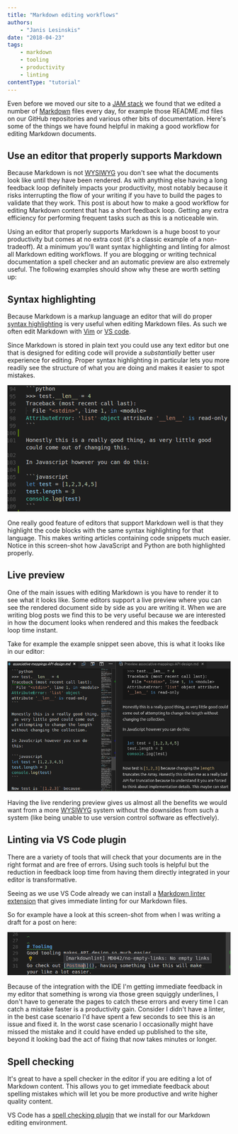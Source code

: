 ```yaml
---
title: "Markdown editing workflows"
authors:
    - "Janis Lesinskis"
date: "2018-04-23"
tags:
    - markdown
    - tooling
    - productivity
    - linting
contentType: "tutorial"
---
```


Even before we moved our site to a [JAM stack](https://jamstack.org/) we found that we edited a number of [Markdown](https://en.wikipedia.org/wiki/Markdown) files every day, for example those README.md files on our GitHub repositories and various other bits of documentation.
Here's some of the things we have found helpful in making a good workflow for editing Markdown documents.

## Use an editor that properly supports Markdown

Because Markdown is not [WYSIWYG](https://en.wikipedia.org/wiki/WYSIWYG) you don't see what the documents look like until they have been rendered.
As with anything else having a long feedback loop definitely impacts your productivity, most notably because it risks interrupting the flow of your writing if you have to build the pages to validate that they work.
This post is about how to make a good workflow for editing Markdown content that has a short feedback loop.
Getting any extra efficiency for performing frequent tasks such as this is a noticeable win.

Using an editor that properly supports Markdown is a huge boost to your productivity but comes at no extra cost (it's a classic example of a non-tradeoff).
At a minimum you'll want syntax highlighting and linting for almost all Markdown editing workflows.
If you are blogging or writing technical documentation a spell checker and an automatic preview are also extremely useful.
The following examples should show why these are worth setting up:

## Syntax highlighting

Because Markdown is a markup language an editor that will do proper [syntax highlighting](https://en.wikipedia.org/wiki/Syntax_highlighting) is very useful when editing Markdown files. As such we often edit Markdown with [Vim](https://www.vim.org/) or [VS code](https://code.visualstudio.com/).

Since Markdown is stored in plain text you could use any text editor but one that is designed for editing code will provide a _substantially_ better user experience for editing. Proper syntax highlighting in particular lets you more readily see the structure of what you are doing and makes it easier to spot mistakes.

![example of syntax highlighting of code snippets when editing markdown](markdownSyntaxHighlighting.png "Syntax highlighting of embedded code snippets")

One really good feature of editors that support Markdown well is that they highlight the code blocks with the same syntax highlighting for that language. This makes writing articles containing code snippets much easier. Notice in this screen-shot how JavaScript and Python are both highlighted properly.

## Live preview

One of the main issues with editing Markdown is you have to render it to see what it looks like.
Some editors support a live preview where you can see the rendered document side by side as you are writing it.
When we are writing blog posts we find this to be very useful because we are interested in how the document looks when rendered and this makes the feedback loop time instant.

Take for example the example snippet seen above, this is what it looks like in our editor:

![example of live rendering preview when editing Markdown](markdownLivePreview.png "example of live rendering preview of Markdown.")

Having the live rendering preview gives us almost all the benefits we would want from a more [WYSIWYG](https://en.wikipedia.org/wiki/WYSIWYG) system without the downsides from such a system (like being unable to use version control software as effectively).

## Linting via VS Code plugin

There are a variety of tools that will check that your documents are in the right format and are free of errors.
Using such tools is helpful but the reduction in feedback loop time from having them directly integrated in your editor is transformative.

Seeing as we use VS Code already we can install a [Markdown linter extension](https://github.com/DavidAnson/vscode-Markdownlint) that gives immediate linting for our Markdown files.

So for example have a look at this screen-shot from when I was writing a draft for a post on here:

![example of linter UX in VS Code](markdownLinter.png "VS Code markdownlint extension")

Because of the integration with the IDE I'm getting immediate feedback in my editor that something is wrong via those green squiggly underlines, I don't have to generate the pages to catch these errors and every time I can catch a mistake faster is a productivity gain.
Consider I didn't have a linter, in the best case scenario I'd have spent a few seconds to see this is an issue and fixed it.
In the worst case scenario I occasionally might have missed the mistake and it could have ended up published to the site, beyond it looking bad the act of fixing that now takes minutes or longer.

## Spell checking

It's great to have a spell checker in the editor if you are editing a lot of Markdown content. This allows you to get immediate feedback about spelling mistakes which will let you be more productive and write higher quality content.

VS Code has a [spell checking plugin](https://github.com/Jason-Rev/vscode-spell-checker) that we install for our Markdown editing environment.